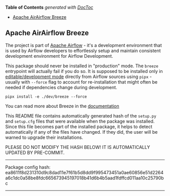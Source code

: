 <!--
 Licensed to the Apache Software Foundation (ASF) under one
 or more contributor license agreements.  See the NOTICE file
 distributed with this work for additional information
 regarding copyright ownership.  The ASF licenses this file
 to you under the Apache License, Version 2.0 (the
 "License"); you may not use this file except in compliance
 with the License.  You may obtain a copy of the License at

   http://www.apache.org/licenses/LICENSE-2.0

 Unless required by applicable law or agreed to in writing,
 software distributed under the License is distributed on an
 "AS IS" BASIS, WITHOUT WARRANTIES OR CONDITIONS OF ANY
 KIND, either express or implied.  See the License for the
 specific language governing permissions and limitations
 under the License.
 -->

<!-- START doctoc generated TOC please keep comment here to allow auto update -->
<!-- DON'T EDIT THIS SECTION, INSTEAD RE-RUN doctoc TO UPDATE -->
**Table of Contents**  *generated with [DocToc](https://github.com/thlorenz/doctoc)*

- [Apache AirAirflow Breeze](#apache-airairflow-breeze)

<!-- END doctoc generated TOC please keep comment here to allow auto update -->

Apache AirAirflow Breeze
------------------------

The project is part of [Apache Airflow](https://airflow.apache.org) - it's a development environment
that is used by Airflow developers to effortlessly setup and maintain consistent development environment
for Airflow Development.

This package should never be installed in "production" mode. The `breeze` entrypoint will actually
fail if you do so. It is supposed to be installed only in [editable/development mode](https://packaging.python.org/en/latest/guides/distributing-packages-using-setuptools/#working-in-development-mode)
directly from Airflow sources using `pipx` - usually with `--force` flag to account for re-installation
that might often be needed if dependencies change during development.

```shell
pipx install -e ./dev/breeze --force
```

You can read more about Breeze in the [documentation](https://github.com/apache/airflow/blob/main/BREEZE.rst)

This README file contains automatically generated hash of the `setup.py` and `setup.cfg` files that were
available when the package was installed. Since this file becomes part of the installed package, it helps
to detect automatically if any of the files have changed. If they did, the user will be warned to upgrade
their installations.

PLEASE DO NOT MODIFY THE HASH BELOW! IT IS AUTOMATICALLY UPDATED BY PRE-COMMIT.

---------------------------------------------------------------------------------------------------------

Package config hash: ea8611f8d231310d9c8dad11e7f61b5d8dd9f995473451a0ae60856e51d2264a6c1dc0a58be8fdc665673945197018b41d6b4b5aad1fdffcd011aa10c25790bc

---------------------------------------------------------------------------------------------------------
